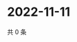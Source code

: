 # 2022-11-11

共 0 条

<!-- BEGIN WEIBO -->
<!-- 最后更新时间 Fri Nov 11 2022 17:16:28 GMT+0800 (China Standard Time) -->

<!-- END WEIBO -->

